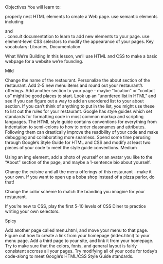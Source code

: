 Objectives
You will learn to:

properly nest HTML elements to create a Web page.
use semantic elements including <section> and <footer>.
consult documentation to learn to add new elements to your page.
use element-level CSS selectors to modify the appearance of your pages.
Key vocabulary: Libraries, Documentation

What We’re Building
In this lesson, we’ll use HTML and CSS to make a basic webpage for a website we’re founding.


Mild

Change the name of the restaurant.
Personalize the about section of the restaurant.
Add 2-5 new menu items and round out your restaurant’s offerings.
Add another section to your page - maybe “location” or “contact us” might be good places to start.
Look up an “unordered list in HTML” and see if you can figure out a way to add an unordered list to your about section. If you can’t think of anything to put in the list, you might use these to list out the rules for your restaurant.
Google has style guides which set standards for formatting code in most common markup and scripting languages. The HTML style guide contains conventions for everything from indentation to semi-colons to how to order classnames and attributes. Following them can drastically improve the readbility of your code and make debugging and collaborating more seamless. Spend some time perusing through Google’s Style Guide for HTML and CSS and modify at least two pieces of your code to meet the style guide conventions.
Medium

Using an img element, add a photo of yourself or an avatar you like to the “About” section of the page, and maybe a 1-sentence bio about yourself.

Change the cuisine and all the menu offerings of this restaurant - make it your own. If you want to open up a boba shop instead of a pizza parlor, do that!

Change the color scheme to match the branding you imagine for your restaurant.

If you’re new to CSS, play the first 5-10 levels of CSS Diner to practice writing your own selectors.

Spicy

Add another page called menu.html, and move your menu to that page. Figure out how to create a link from your homepage (index.html) to your menu page.
Add a third page to your site, and link it from your homepage. Try to make sure that the colors, fonts, and general layout is fairly consistent accross all your pages.
Try modifying all of your code for today’s code-along to meet Google’s HTML/CSS Style Guide standards.
